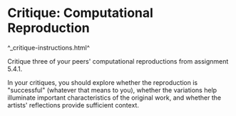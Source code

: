Critique: Computational Reproduction
====================================

^_critique-instructions.html^

Critique three of your peers' computational reproductions from assignment 
5.4.1.

In your critiques, you should explore whether the reproduction is
"successful" (whatever that means to you), whether the variations
help illuminate important characteristics of the original work, and
whether the artists' reflections provide sufficient context.
